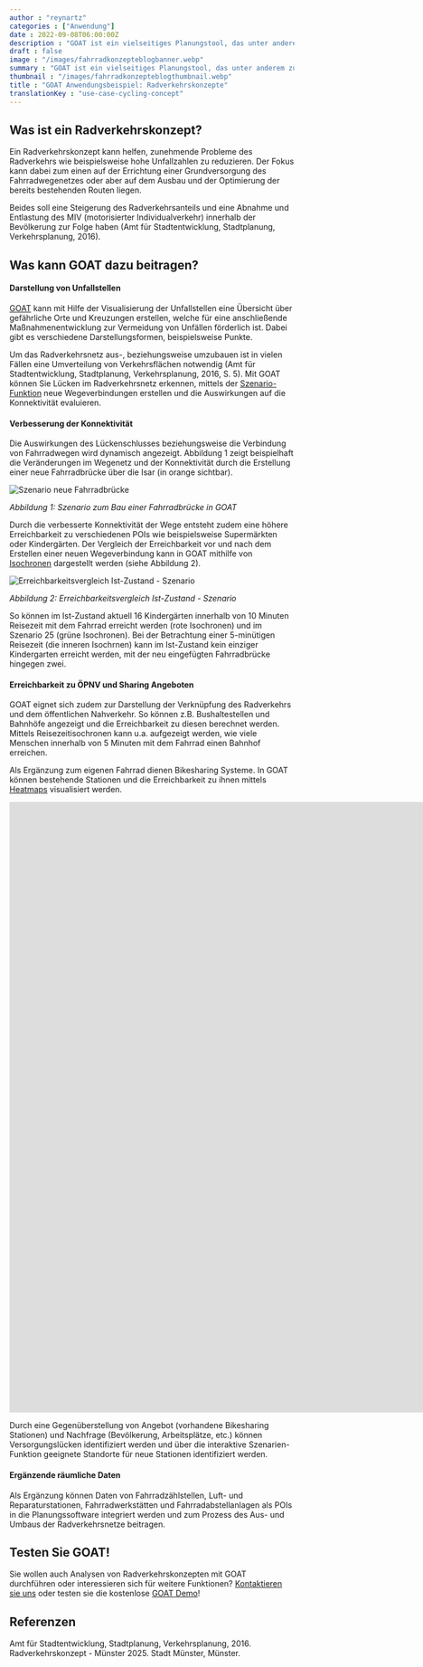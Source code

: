 ```yaml
---
author : "reynartz"
categories : ["Anwendung"]
date : 2022-09-08T06:00:00Z
description : "GOAT ist ein vielseitiges Planungstool, das unter anderem zur Analyse des Radverkehrs eingesetzt werden kann. In diesem Blogpost geben wir einen näheren Einblick zum Einsatz von GOAT in Radverkehrskonzepten."
draft : false
image : "/images/fahrradkonzepteblogbanner.webp"
summary : "GOAT ist ein vielseitiges Planungstool, das unter anderem zur Analyse des Radverkehrs eingesetzt werden kann. In diesem Blogpost geben wir einen näheren Einblick zum Einsatz von GOAT in Radverkehrskonzepten."
thumbnail : "/images/fahrradkonzepteblogthumbnail.webp"
title : "GOAT Anwendungsbeispiel: Radverkehrskonzepte"
translationKey : "use-case-cycling-concept"
---
```


## Was ist ein Radverkehrskonzept?

Ein Radverkehrskonzept kann helfen, zunehmende Probleme des Radverkehrs wie beispielsweise hohe Unfallzahlen zu reduzieren. Der Fokus kann dabei zum einen auf der Errichtung einer Grundversorgung des Fahrradwegenetzes oder aber auf dem Ausbau und der Optimierung der bereits bestehenden Routen liegen.

Beides soll eine Steigerung des Radverkehrsanteils und eine Abnahme und Entlastung des MIV (motorisierter Individualverkehr) innerhalb der Bevölkerung zur Folge haben (Amt für Stadtentwicklung, Stadtplanung, Verkehrsplanung, 2016).

## Was kann GOAT dazu beitragen?

#### Darstellung von Unfallstellen

[GOAT](/goat/ "Was ist GOAT?") kann mit Hilfe der Visualisierung der Unfallstellen eine Übersicht über gefährliche Orte und Kreuzungen erstellen, welche für eine anschließende Maßnahmenentwicklung zur Vermeidung von Unfällen förderlich ist. Dabei gibt es verschiedene Darstellungsformen, beispielsweise Punkte.

Um das Radverkehrsnetz aus-, beziehungsweise umzubauen ist in vielen Fällen eine Umverteilung von Verkehrsflächen notwendig (Amt für Stadtentwicklung, Stadtplanung, Verkehrsplanung, 2016, S. 5). Mit GOAT können Sie Lücken im Radverkehrsnetz erkennen, mittels der [Szenario-Funktion](/tutorials/scenario-ways/ "Wege Szenario") neue Wegeverbindungen erstellen und die Auswirkungen auf die Konnektivität evaluieren.

#### Verbesserung der Konnektivität

Die Auswirkungen des Lückenschlusses beziehungsweise die Verbindung von Fahrradwegen wird dynamisch angezeigt. Abbildung 1 zeigt beispielhaft die Veränderungen im Wegenetz und der Konnektivität durch die Erstellung einer neue Fahrradbrücke über die Isar (in orange sichtbar).

![Szenario neue Fahrradbrücke](/images/szenariofahrradbrucke.webp "Szenario neue Fahrradbrücke")

_Abbildung 1: Szenario zum Bau einer Fahrradbrücke in GOAT_

Durch die verbesserte Konnektivität der Wege entsteht zudem eine höhere Erreichbarkeit zu verschiedenen POIs wie beispielsweise Supermärkten oder Kindergärten. Der Vergleich der Erreichbarkeit vor und nach dem Erstellen einer neuen Wegeverbindung kann in GOAT mithilfe von [Isochronen](/docs/alphashape/ "Isochronen") dargestellt werden (siehe Abbildung 2).

![Erreichbarkeitsvergleich Ist-Zustand - Szenario](/images/ist-zustand.webp "Erreichbarkeitsvergleich Ist-Zustand - Szenario")

_Abbildung 2: Erreichbarkeitsvergleich Ist-Zustand - Szenario_ 

So können im Ist-Zustand aktuell 16 Kindergärten innerhalb von 10 Minuten Reisezeit mit dem Fahrrad erreicht werden (rote Isochronen) und im Szenario 25 (grüne Isochronen). Bei der Betrachtung einer 5-minütigen Reisezeit (die inneren Isochrnen) kann im Ist-Zustand kein einziger Kindergarten erreicht werden, mit der neu eingefügten Fahrradbrücke hingegen zwei.

#### Erreichbarkeit zu ÖPNV und Sharing Angeboten

GOAT eignet sich zudem zur Darstellung der Verknüpfung des Radverkehrs und dem öffentlichen Nahverkehr. So können z.B. Bushaltestellen und Bahnhöfe angezeigt und die Erreichbarkeit zu diesen berechnet werden. Mittels Reisezeitisochronen kann u.a. aufgezeigt werden, wie viele Menschen innerhalb von 5 Minuten mit dem Fahrrad einen Bahnhof erreichen.

Als Ergänzung zum eigenen Fahrrad dienen Bikesharing Systeme. In GOAT können bestehende Stationen und die Erreichbarkeit zu ihnen mittels [Heatmaps](/docs/heatmap/ "Lokale Erreichbarkeits Heatmap") visualisiert werden.

<iframe class="embed-responsive-item" src="https://player.vimeo.com/video/411721219" frameborder="0" webkitallowfullscreen mozallowfullscreen allowfullscreen data-uk-responsive width="1920" height="1080"></iframe>

Durch eine Gegenüberstellung von Angebot (vorhandene Bikesharing Stationen) und Nachfrage (Bevölkerung, Arbeitsplätze, etc.) können Versorgungslücken identifiziert werden und über die interaktive Szenarien-Funktion geeignete Standorte für neue Stationen identifiziert werden.

#### Ergänzende räumliche Daten

Als Ergänzung können Daten von Fahrradzählstellen, Luft- und Reparaturstationen, Fahrradwerkstätten und Fahrradabstellanlagen als POIs in die Planungssoftware integriert werden und zum Prozess des Aus- und Umbaus der Radverkehrsnetze beitragen.

## Testen Sie GOAT!

Sie wollen auch Analysen von Radverkehrskonzepten mit GOAT durchführen oder interessieren sich für weitere Funktionen? [Kontaktieren sie uns](/kontakt/ "Unser Kontaktformular") oder testen sie die kostenlose [GOAT Demo](/request-demo/ "Kostenlose Demo-Version")!

## Referenzen

Amt für Stadtentwicklung, Stadtplanung, Verkehrsplanung, 2016. Radverkehrskonzept - Münster 2025. Stadt Münster, Münster.